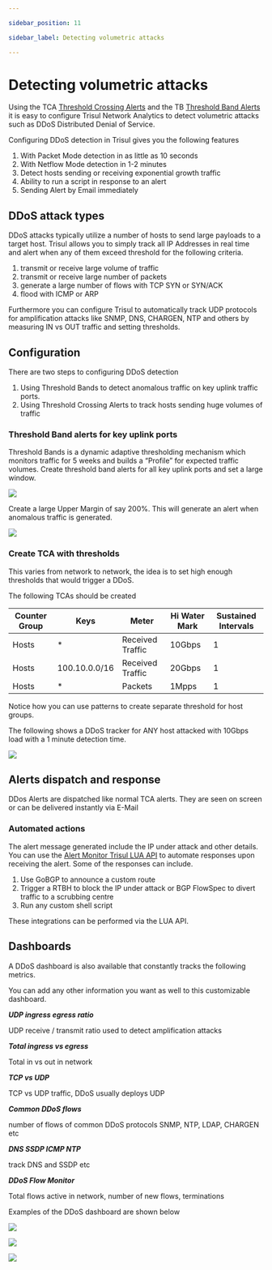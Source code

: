 ```yaml
---

sidebar_position: 11

sidebar_label: Detecting volumetric attacks

---
```


# Detecting volumetric attacks

Using the TCA [Threshold Crossing Alerts](/docs/ug/alerts/tca) and the TB [Threshold Band Alerts](/docs/ug/alerts/tband) it is easy to configure Trisul Network Analytics to detect volumetric attacks such as DDoS Distributed Denial of Service.

Configuring DDoS detection in Trisul gives you the following features

1. With Packet Mode detection in as little as 10 seconds
2. With Netflow Mode detection in 1-2 minutes
3. Detect hosts sending or receiving exponential growth traffic
4. Ability to run a script in response to an alert
5. Sending Alert by Email immediately

## DDoS attack types

DDoS attacks typically utilize a number of hosts to send large 
payloads to a target host. Trisul allows you to simply track all IP 
Addresses in real time and alert when any of them exceed threshold for 
the following criteria.

1. transmit or receive large volume of traffic
2. transmit or receive large number of packets
3. generate a large number of flows with TCP SYN or SYN/ACK
4. flood with ICMP or ARP

Furthermore you can configure Trisul to automatically track UDP protocols for amplification attacks like SNMP, DNS, CHARGEN, NTP and others by measuring IN vs OUT traffic and setting thresholds.

## Configuration

There are two steps to configuring DDoS detection

1. Using Threshold Bands to detect anomalous traffic on key uplink traffic ports.
2. Using Threshold Crossing Alerts to track hosts sending huge volumes of traffic

### Threshold Band alerts for key uplink ports

Threshold Bands is a dynamic adaptive thresholding mechanism which 
monitors traffic for 5 weeks and builds a “Profile” for expected traffic
 volumes. Create threshold band alerts for all key uplink ports and set
 a large window.

![](image/tband1.png)

Create a large Upper Margin of say 200%. This will generate an alert when anomalous traffic is generated.

![](image/ddos-tb.png)

### Create TCA with thresholds

This varies from network to network, the idea is to set high enough thresholds that would trigger a DDoS.

The following TCAs should be created

| Counter Group | Keys          | Meter            | Hi Water Mark | Sustained Intervals |
| ------------- | ------------- | ---------------- | ------------- | ------------------- |
| Hosts         | *             | Received Traffic | 10Gbps        | 1                   |
| Hosts         | 100.10.0.0/16 | Received Traffic | 20Gbps        | 1                   |
| Hosts         | *             | Packets          | 1Mpps         | 1                   |

Notice how you can use patterns to create separate threshold for host groups.

The following shows a DDoS tracker for ANY host attacked with 10Gbps load with a 1 minute detection time.

![](image/ddos-tca.png)

## Alerts dispatch and response

DDos Alerts are dispatched like normal TCA alerts. They are seen on screen or can be delivered instantly via E-Mail

### Automated actions

The alert message generated include the IP under attack and other details. You can use the [Alert Monitor Trisul LUA API](/docs/lua/BACK-END-SCRIPTS/Alert_monitor) to automate responses upon receiving the alert. Some of the responses can include.

1. Use GoBGP to announce a custom route
2. Trigger a RTBH to block the IP under attack or BGP FlowSpec to divert traffic to a scrubbing centre
3. Run any custom shell script

These integrations can be performed via the LUA API.

## Dashboards

A DDoS dashboard is also available that constantly tracks the following metrics.

You can add any other information you want as well to this customizable dashboard.

***UDP ingress egress ratio***

UDP receive / transmit ratio used to detect amplification attacks

***Total ingress vs egress***

Total in vs out in network

***TCP vs UDP***

TCP vs UDP traffic, DDoS usually deploys UDP

***Common DDoS flows***

number of flows of common DDoS protocols SNMP, NTP, LDAP, CHARGEN etc

***DNS SSDP ICMP NTP***

track DNS and SSDP etc

***DDoS Flow Monitor***

Total flows active in network, number of new flows, terminations

Examples of the DDoS dashboard are shown below

![](image/ddos1.png)

![](image/ddos2.png)

![](image/ddos3.png)
